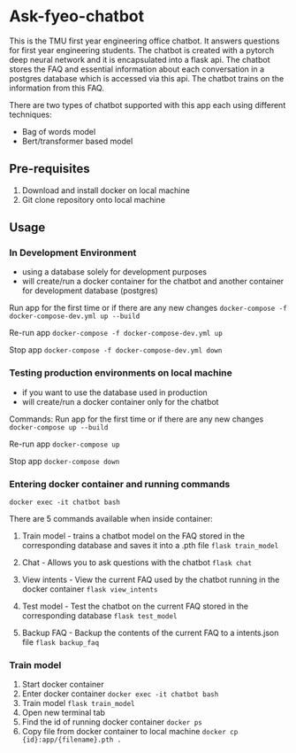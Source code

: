 # Ask-fyeo-chatbot

This is the TMU first year engineering office chatbot. It answers questions for first year engineering students. The chatbot is created with a 
pytorch deep neural network and it is encapsulated into a flask api. The chatbot stores the FAQ and essential information about each conversation in a postgres database
which is accessed via this api. The chatbot trains on the information from this FAQ.

There are two types of chatbot supported with this app each using different techniques:
- Bag of words model 
- Bert/transformer based model


## Pre-requisites
1. Download and install docker on local machine
2. Git clone repository onto local machine


## Usage

### In Development Environment
- using a database solely for development purposes
- will create/run a docker container for the chatbot and another container for development database (postgres)

Run app for the first time or if there are any new changes
```docker-compose -f docker-compose-dev.yml up --build```

Re-run app
```docker-compose -f docker-compose-dev.yml up```

Stop app
```docker-compose -f docker-compose-dev.yml down```


### Testing production environments on local machine
- if you want to use the database used in production
- will create/run a docker container only for the chatbot

Commands:
Run app for the first time or if there are any new changes
```docker-compose up --build```

Re-run app
```docker-compose up```

Stop app
```docker-compose down```


### Entering docker container and running commands 

```docker exec -it chatbot bash```


There are 5 commands available when inside container:
1. Train model - trains a chatbot model on the FAQ stored in the corresponding database and saves it into a .pth file
```flask train_model```

2. Chat - Allows you to ask questions with the chatbot 
```flask chat```

3. View intents - View the current FAQ used by the chatbot running in the docker container
```flask view_intents```

4. Test model - Test the chatbot on the current FAQ stored in the corresponding database
```flask test_model```

5. Backup FAQ - Backup the contents of the current FAQ to a intents.json file
```flask backup_faq```


### Train model

1. Start docker container 
2. Enter docker container
`docker exec -it chatbot bash`
3. Train model
`flask train_model`
4. Open new terminal tab
5. Find the id of running docker container 
`docker ps`
6. Copy file from docker container to local machine
`docker cp {id}:app/{filename}.pth . `
